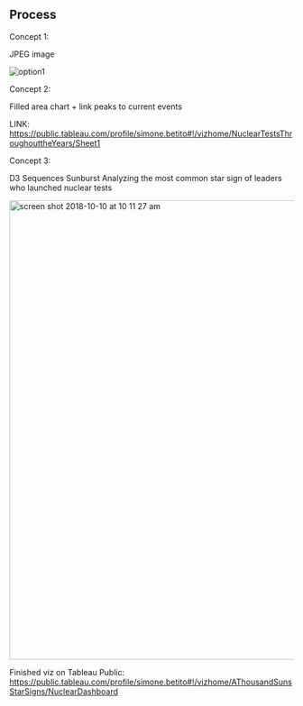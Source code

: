 ## Process

Concept 1:

JPEG image

![option1](https://user-images.githubusercontent.com/42682406/46743264-ab7b6c80-cc76-11e8-9a22-0f550e93591d.jpg)

Concept 2:

Filled area chart + link peaks to current events

LINK: https://public.tableau.com/profile/simone.betito#!/vizhome/NuclearTestsThroughouttheYears/Sheet1

Concept 3:

D3 Sequences Sunburst
Analyzing the most common star sign of leaders who launched nuclear tests

<img width="815" alt="screen shot 2018-10-10 at 10 11 27 am" src="https://user-images.githubusercontent.com/42682406/46746229-9a355e80-cc7c-11e8-824d-1bd1c06afaca.png">

Finished viz on Tableau Public: https://public.tableau.com/profile/simone.betito#!/vizhome/AThousandSunsStarSigns/NuclearDashboard
